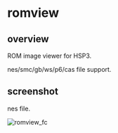 # romview

## overview
ROM image viewer for HSP3.

nes/smc/gb/ws/p6/cas file support.

## screenshot

nes file.

![romview_fc](https://user-images.githubusercontent.com/5597377/128765252-0dc14096-fb04-49d6-afe7-d002d174d148.png)

